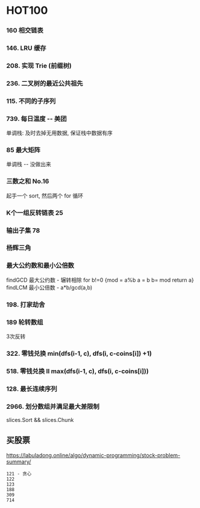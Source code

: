 # HOT100

### 160 相交链表

### 146. LRU 缓存
### 208. 实现 Trie (前缀树)

### 236. 二叉树的最近公共祖先

### 115. 不同的子序列

### 739. 每日温度 -- 美团
单调栈: 及时去掉无用数据, 保证栈中数据有序

### 85 最大矩阵
单调栈 -- 没做出来

### 三数之和 No.16
起手一个 sort, 然后两个 for 循环
### K个一组反转链表 25

### 输出子集 78

### 杨辉三角

### 最大公约数和最小公倍数  
findGCD 最大公约数 - 辗转相除 for b!=0 {mod = a%b  a = b b= mod return a}
findLCM 最小公倍数 - a*b/gcd(a,b)

### 198. 打家劫舍

### 189 轮转数组
3次反转

### 322. 零钱兑换  min(dfs(i-1, c), dfs(i, c-coins[i]) +1)
### 518. 零钱兑换 II max(dfs(i-1, c), dfs(i, c-coins[i]))

### 128. 最长连续序列


### 2966. 划分数组并满足最大差限制
slices.Sort && slices.Chunk

## 买股票

https://labuladong.online/algo/dynamic-programming/stock-problem-summary/
```
121 - 贪心
122 
123 
188 
309 
714 
```